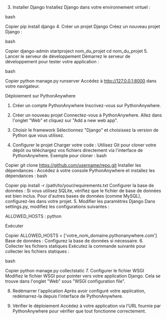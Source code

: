 3. Installer Django
Installez Django dans votre environnement virtuel :

bash

Copier
pip install django
4. Créer un projet Django
Créez un nouveau projet Django :

bash

Copier
django-admin startproject nom_du_projet
cd nom_du_projet
5. Lancer le serveur de développement
Démarrez le serveur de développement pour tester votre application :

bash

Copier
python manage.py runserver
Accédez à http://127.0.0.1:8000 dans votre navigateur.

Déploiement sur PythonAnywhere
1. Créer un compte PythonAnywhere
Inscrivez-vous sur PythonAnywhere.

2. Créer un nouveau projet
Connectez-vous à PythonAnywhere.
Allez dans l'onglet "Web" et cliquez sur "Add a new web app".
3. Choisir le framework
Sélectionnez "Django" et choisissez la version de Python que vous utilisez.

4. Configurer le projet
Charger votre code :
Utilisez Git pour cloner votre dépôt ou téléchargez vos fichiers directement via l'interface de PythonAnywhere.
Exemple pour cloner :
bash

Copier
git clone https://github.com/username/repo.git
Installer les dépendances :
Accédez à votre console PythonAnywhere et installez les dépendances :
bash

Copier
pip install -r /path/to/your/requirements.txt
Configurer la base de données :
Si vous utilisez SQLite, vérifiez que le fichier de base de données est bien inclus.
Pour d'autres bases de données (comme MySQL), configurez-les dans votre projet.
5. Modifier les paramètres Django
Dans settings.py, modifiez les configurations suivantes :

ALLOWED_HOSTS :
python

Exécuter

Copier
ALLOWED_HOSTS = ['votre_nom_domaine.pythonanywhere.com']
Base de données :
Configurez la base de données si nécessaire.
6. Collecter les fichiers statiques
Exécutez la commande suivante pour collecter les fichiers statiques :

bash

Copier
python manage.py collectstatic
7. Configurer le fichier WSGI
Modifiez le fichier WSGI pour pointer vers votre application Django. Cela se trouve dans l'onglet "Web" sous "WSGI configuration file".

8. Redémarrer l'application
Après avoir configuré votre application, redémarrez-la depuis l'interface de PythonAnywhere.

9. Vérifier le déploiement
Accédez à votre application via l'URL fournie par PythonAnywhere pour vérifier que tout fonctionne correctement.
